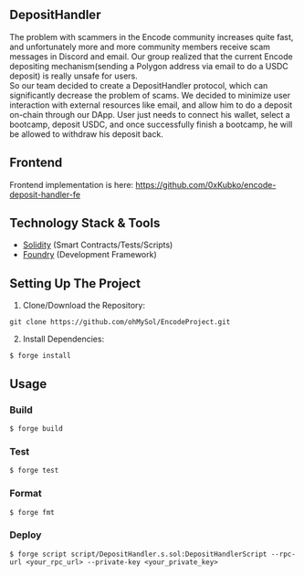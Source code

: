## DepositHandler
The problem with scammers in the Encode community increases quite fast, and unfortunately more and more community members receive scam messages in Discord and email. Our group realized that the current Encode depositing mechanism(sending a Polygon address via email to do a USDC deposit) is really unsafe for users.\
So our team decided to create a DepositHandler protocol, which can significantly decrease the problem of scams. We decided to minimize user interaction with external resources like email, and allow him to do a deposit on-chain through our DApp. User just needs to connect his wallet, select a bootcamp, deposit USDC, and once successfully finish a bootcamp, he will be allowed to withdraw his deposit back.

## Frontend

Frontend implementation is here: https://github.com/0xKubko/encode-deposit-handler-fe

## Technology Stack & Tools
- [Solidity](https://docs.soliditylang.org/en/v0.8.28/) (Smart Contracts/Tests/Scripts)
- [Foundry](https://book.getfoundry.sh/) (Development Framework)

## Setting Up The Project
1. Clone/Download the Repository:
```shell
git clone https://github.com/ohMySol/EncodeProject.git
```

2. Install Dependencies:
```shell
$ forge install
```

## Usage

### Build

```shell
$ forge build
```

### Test

```shell
$ forge test
```

### Format

```shell
$ forge fmt
```

### Deploy

```shell
$ forge script script/DepositHandler.s.sol:DepositHandlerScript --rpc-url <your_rpc_url> --private-key <your_private_key>
```
